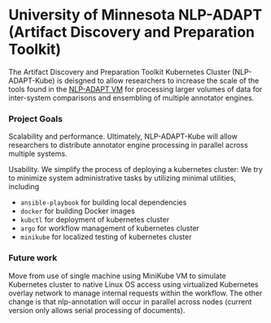 # University of Minnesota NLP-ADAPT (Artifact Discovery and Preparation Toolkit)


The Artifact Discovery and Preparation Toolkit Kubernetes Cluster (NLP-ADAPT-Kube) is deisgned to allow researchers to increase the scale of the tools found in the [NLP-ADAPT VM](https://github.com/nlpie/nlp-adapt) for processing larger volumes of data for inter-system comparisons and ensembling of multiple annotator engines.

### Project Goals
Scalability and performance. Ultimately, NLP-ADAPT-Kube will allow researchers to distribute annotator engine processing in parallel across multiple systems. 

Usability. We simplify the process of deploying a kubernetes cluster: We try to minimize system administrative tasks by utilizing minimal utilities, including

- `ansible-playbook` for building local dependencies
- `docker` for building Docker images
- `kubctl` for deployment of kubernetes cluster
- `argo` for workflow management of kubernetes cluster
- `minikube` for localized testing of kubernetes cluster

### Future work
Move from use of single machine using MiniKube VM to simulate Kubernetes cluster to native Linux OS access using virtualized Kubernetes overlay network to manage internal requests within the workflow. The other change is that nlp-annotation will occur in parallel across nodes (current version only allows serial processing of documents).







